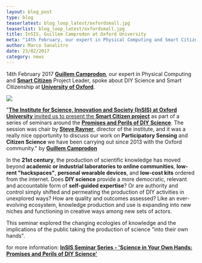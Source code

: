 ```yaml
---
layout: blog_post
type: blog
teaserlatest: blog_loop_latest/oxfordsmall.jpg
teaserlist: blog_loop_latest/oxfordsmall.jpg
title: InSIS, Guillem Camprodon at Oxford University
meta: "14th February, our expert in Physical Computing and Smart Citizen Project Leader, Guillem Camprodon, spoke about DIY Science and Smart Citizenship at University of Oxford. InSIS invited us to take part at a series of seminars about the Promises and Perils of DIY Science."
author: Marco Sanalitro
date: 23/02/2017 
category: news
---
```


14th February 2017 <strong><a href="https://iaac.net/people/guillem-camprodon/">Guillem Camprodon</a></strong>, our expert in Physical Computing and <strong><a href="https://smartcitizen.me/">Smart Citizen</a></strong> Project Leader, spoke about DIY Science and Smart Citizenship at <strong><a href="http://www.ox.ac.uk/">University of Oxford</a></strong>.<br>

<img src= "http://www.fablabbcn.org/img/blog/blog_loop_latest/oxford.jpg" align="middle"> 
<br>

"<strong><a href="http://www.insis.ox.ac.uk/">The Institute for Science, Innovation and Society (InSIS) at Oxford University</strong> invited us to present the <strong><a href="https://smartcitizen.me/">Smart Citizen project</a></strong> as part of a series of seminars around the <strong><a href="http://www.insis.ox.ac.uk/news-events/news/article/date/2016/12/insis-seminar-series-science-in-your-own-hands-promises-and-perils-of-diy-science/?cHash=721c60130bcb82d1b81ebfa7d3901efb">Promises and Perils of DIY Science</a></strong>. The session was chair by <strong><a href="http://www.keble.ox.ac.uk/academics/about/professor-steve-rayner">Steve Rayner</a></strong>, director of the institute, and it was a really nice opportunity to discuss our work on <strong>Participatory Sensing</strong> and <strong>Citizen Science</strong> we have been carrying out since 2013 with the Oxford community." by <strong><a href="https://iaac.net/people/guillem-camprodon/">Guillem Camprodon</a></strong><br>

In the <strong>21st century</strong>, the production of scientific knowledge has moved beyond <strong>academic or industrial laboratories to online communities</strong>, <strong>low-rent "hackspaces"</strong>, <strong>personal wearable devices</strong>, and <strong>low-cost kits</strong> ordered from the internet. Does <strong>DIY science</strong> provide a more democratic, relevant and accountable form of <strong>self-guided expertise</strong>? Or are authority and control simply shifted and permeating the production of DIY activities in unexplored ways? How are quality and outcomes assessed? Like an ever-evolving ecosystem, knowledge production and use is expanding into new niches and functioning in creative ways among new sets of actors.<br>

This seminar explored the changing ecologies of knowledge and the implications of the public taking the production of science "into their own hands".<br>

for more information: <strong><a href="http://www.insis.ox.ac.uk/news-events/news/article/date/2016/12/insis-seminar-series-science-in-your-own-hands-promises-and-perils-of-diy-science/?cHash=721c60130bcb82d1b81ebfa7d3901efb">InSIS Seminar Series - 'Science in Your Own Hands: Promises and Perils of DIY Science'</a></strong>
<br>





